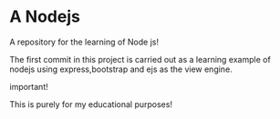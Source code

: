 # A Nodejs
A repository for the learning of Node js!

The first commit in this project is carried out as a learning example of nodejs using express,bootstrap and ejs as the view engine.


important!

This is purely for my educational purposes!
